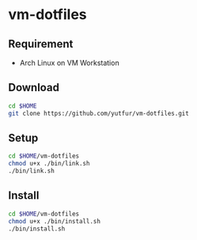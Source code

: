 # vm-dotfiles

## Requirement
- Arch Linux on VM Workstation

## Download

```bash
cd $HOME
git clone https://github.com/yutfur/vm-dotfiles.git
```

## Setup

```bash
cd $HOME/vm-dotfiles
chmod u+x ./bin/link.sh
./bin/link.sh
```

## Install

```bash
cd $HOME/vm-dotfiles
chmod u+x ./bin/install.sh
./bin/install.sh
```
